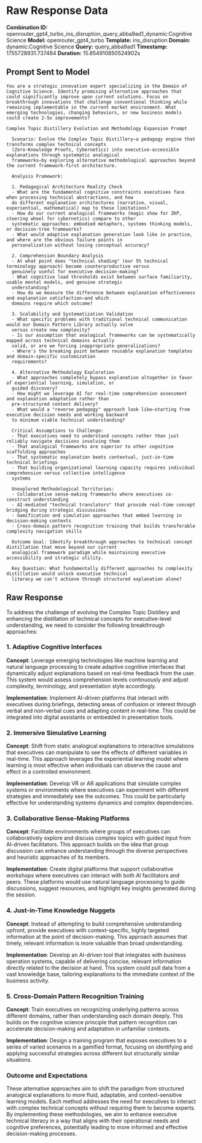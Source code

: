 # Raw Response Data

**Combination ID:** openrouter_gpt4_turbo_ins_disruption_query_abba9ad1_dynamic:Cognitive Science
**Model:** openrouter_gpt4_turbo
**Template:** ins_disruption
**Domain:** dynamic:Cognitive Science
**Query:** query_abba9ad1
**Timestamp:** 1755728931.737484
**Duration:** 15.854910850524902s

## Prompt Sent to Model

```
You are a strategic innovation expert specializing in the Domain of Cognitive Science. Identify promising alternative approaches that could significantly improve upon current solutions. Focus on breakthrough innovations that challenge conventional thinking while remaining implementable in the current market environment. What emerging technologies, changing behaviors, or new business models could create 2-5x improvements?

Complex Topic Distillery Evolution and Methodology Expansion Prompt

  Scenario: Evolve the Complex Topic Distillery—a pedagogy engine that transforms complex technical concepts
  (Zero-Knowledge Proofs, Cybernetics) into executive-accessible explanations through systematic analogical
  frameworks—by exploring alternative methodological approaches beyond the current framework-first architecture.

  Analysis Framework:

  1. Pedagogical Architecture Reality Check
  - What are the fundamental cognitive constraints executives face when processing technical abstractions, and how
  do different explanation architectures (narrative, visual, experiential, mathematical) map to these limitations?
  - How do our current analogical frameworks (magic show for ZKP, steering wheel for cybernetics) compare to other
  systematic approaches: embodied metaphors, systems thinking models, or decision-tree frameworks?
  - What would adaptive explanation generation look like in practice, and where are the obvious failure points in
  personalization without losing conceptual accuracy?

  2. Comprehension Boundary Analysis
  - At what point does "technical shading" (our 5% technical terminology approach) become counterproductive versus
  genuinely useful for executive decision-making?
  - What cognitive load thresholds exist between surface familiarity, usable mental models, and genuine strategic
  understanding?
  - How do we measure the difference between explanation effectiveness and explanation satisfaction—and which
  domains require which outcome?

  3. Scalability and Systematization Validation
  - What specific problems with traditional technical communication would our Domain Pattern Library actually solve
  versus create new complexity?
  - Is our assumption that analogical frameworks can be systematically mapped across technical domains actually
  valid, or are we forcing inappropriate generalizations?
  - Where's the breaking point between reusable explanation templates and domain-specific customization
  requirements?

  4. Alternative Methodology Exploration
  - What approaches completely bypass explanation altogether in favor of experiential learning, simulation, or
  guided discovery?
  - How might we leverage AI for real-time comprehension assessment and explanation adaptation rather than
  pre-structured content delivery?
  - What would a "reverse pedagogy" approach look like—starting from executive decision needs and working backward
  to minimum viable technical understanding?

  Critical Assumptions to Challenge:
  - That executives need to understand concepts rather than just reliably navigate decisions involving them
  - That analogical frameworks are superior to other cognitive scaffolding approaches
  - That systematic explanation beats contextual, just-in-time technical briefings
  - That building organizational learning capacity requires individual comprehension versus collective intelligence
  systems

  Unexplored Methodological Territories:
  - Collaborative sense-making frameworks where executives co-construct understanding
  - AI-mediated "technical translators" that provide real-time concept bridging during strategic discussions
  - Gamification and simulation approaches that embed learning in decision-making contexts
  - Cross-domain pattern recognition training that builds transferable complexity navigation skills

  Outcome Goal: Identify breakthrough approaches to technical concept distillation that move beyond our current
  analogical framework paradigm while maintaining executive accessibility and strategic utility.

  Key Question: What fundamentally different approaches to complexity distillation would unlock executive technical
  literacy we can't achieve through structured explanation alone?
```

## Raw Response

To address the challenge of evolving the Complex Topic Distillery and enhancing the distillation of technical concepts for executive-level understanding, we need to consider the following breakthrough approaches:

### 1. Adaptive Cognitive Interfaces
**Concept**: Leverage emerging technologies like machine learning and natural language processing to create adaptive cognitive interfaces that dynamically adjust explanations based on real-time feedback from the user. This system would assess comprehension levels continuously and adjust complexity, terminology, and presentation style accordingly.

**Implementation**: Implement AI-driven platforms that interact with executives during briefings, detecting areas of confusion or interest through verbal and non-verbal cues and adapting content in real-time. This could be integrated into digital assistants or embedded in presentation tools.

### 2. Immersive Simulative Learning
**Concept**: Shift from static analogical explanations to interactive simulations that executives can manipulate to see the effects of different variables in real-time. This approach leverages the experiential learning model where learning is most effective when individuals can observe the cause and effect in a controlled environment.

**Implementation**: Develop VR or AR applications that simulate complex systems or environments where executives can experiment with different strategies and immediately see the outcomes. This could be particularly effective for understanding systems dynamics and complex dependencies.

### 3. Collaborative Sense-Making Platforms
**Concept**: Facilitate environments where groups of executives can collaboratively explore and discuss complex topics with guided input from AI-driven facilitators. This approach builds on the idea that group discussion can enhance understanding through the diverse perspectives and heuristic approaches of its members.

**Implementation**: Create digital platforms that support collaborative workshops where executives can interact with both AI facilitators and peers. These platforms would use natural language processing to guide discussions, suggest resources, and highlight key insights generated during the session.

### 4. Just-in-Time Knowledge Nuggets
**Concept**: Instead of attempting to build comprehensive understanding upfront, provide executives with context-specific, highly targeted information at the point of decision-making. This approach assumes that timely, relevant information is more valuable than broad understanding.

**Implementation**: Develop an AI-driven tool that integrates with business operation systems, capable of delivering concise, relevant information directly related to the decision at hand. This system could pull data from a vast knowledge base, tailoring explanations to the immediate context of the business activity.

### 5. Cross-Domain Pattern Recognition Training
**Concept**: Train executives on recognizing underlying patterns across different domains, rather than understanding each domain deeply. This builds on the cognitive science principle that pattern recognition can accelerate decision-making and adaptation in unfamiliar contexts.

**Implementation**: Design a training program that exposes executives to a series of varied scenarios in a gamified format, focusing on identifying and applying successful strategies across different but structurally similar situations.

### Outcome and Expectations
These alternative approaches aim to shift the paradigm from structured analogical explanations to more fluid, adaptable, and context-sensitive learning models. Each method addresses the need for executives to interact with complex technical concepts without requiring them to become experts. By implementing these methodologies, we aim to enhance executive technical literacy in a way that aligns with their operational needs and cognitive preferences, potentially leading to more informed and effective decision-making processes.